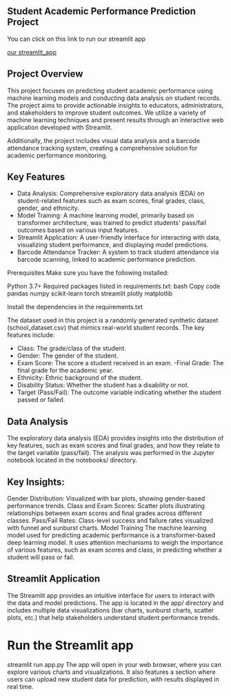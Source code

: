 ## Student Academic Performance Prediction Project

You can click on this link to  run our streamlit app

[our streamlit_app](https://arrow-team-student-performance-st.streamlit.app/)

## Project Overview
This project focuses on predicting student academic performance using machine learning models and conducting data analysis on student records. The project aims to provide actionable insights to educators, administrators, and stakeholders to improve student outcomes. We utilize a variety of machine learning techniques and present results through an interactive web application developed with Streamlit.

Additionally, the project includes visual data analysis and a barcode attendance tracking system, creating a comprehensive solution for academic performance monitoring.

## Key Features

- Data Analysis: Comprehensive exploratory data analysis (EDA) on student-related features such as exam scores, final grades, class, gender, and ethnicity.
- Model Training: A machine learning model, primarily based on transformer architecture, was trained to predict students' pass/fail outcomes based on various input features.
- Streamlit Application: A user-friendly interface for interacting with data, visualizing student performance, and displaying model predictions.
- Barcode Attendance Tracker: A system to track student attendance via barcode scanning, linked to academic performance prediction.

Prerequisites
Make sure you have the following installed:

Python 3.7+
Required packages listed in requirements.txt:
bash
Copy code
pandas
numpy
scikit-learn
torch
streamlit
plotly
matplotlib

Install the dependencies in the requirements.txt

The dataset used in this project is a randomly generated synthetic dataset (school_dataset.csv) that mimics real-world student records. The key features include:

- Class: The grade/class of the student.
- Gender: The gender of the student.
- Exam Score: The score a student received in an exam.
-Final Grade: The final grade for the academic year.
- Ethnicity: Ethnic background of the student.
- Disability Status: Whether the student has a disability or not.
- Target (Pass/Fail): The outcome variable indicating whether the student passed or failed.
  
## Data Analysis
The exploratory data analysis (EDA) provides insights into the distribution of key features, such as exam scores and final grades, and how they relate to the target variable (pass/fail). The analysis was performed in the Jupyter notebook located in the notebooks/ directory.

## Key Insights:
Gender Distribution: Visualized with bar plots, showing gender-based performance trends.
Class and Exam Scores: Scatter plots illustrating relationships between exam scores and final grades across different classes.
Pass/Fail Rates: Class-level success and failure rates visualized with funnel and sunburst charts.
Model Training
The machine learning model used for predicting academic performance is a transformer-based deep learning model. It uses attention mechanisms to weigh the importance of various features, such as exam scores and class, in predicting whether a student will pass or fail.



## Streamlit Application
The Streamlit app provides an intuitive interface for users to interact with the data and model predictions. The app is located in the app/ directory and includes multiple data visualizations (bar charts, sunburst charts, scatter plots, etc.) that help stakeholders understand student performance trends.


# Run the Streamlit app
streamlit run app.py
The app will open in your web browser, where you can explore various charts and visualizations. It also features a section where users can upload new student data for prediction, with results displayed in real time.
